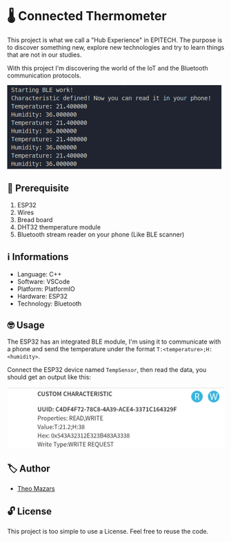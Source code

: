 # 🌡️ Connected Thermometer

This project is what we call a "Hub Experience" in EPITECH. The purpose is to discover something new, explore new technologies and try to learn things that are not in our studies.

With this project I'm discovering the world of the IoT and the Bluetooth communication protocols.

![](./assets/demo.png)

## 📃 Prerequisite

1. ESP32
2. Wires
3. Bread board
4. DHT32 themperature module
5. Bluetooth stream reader on your phone (Like BLE scanner)

## ℹ️ Informations

- Language: C++
- Software: VSCode
- Platform: PlatformIO
- Hardware: ESP32
- Technology: Bluetooth

## 🤓 Usage

The ESP32 has an integrated BLE module, I'm using it to communicate with a phone and send the temperature under the format `T:<temperature>;H:<humidity>`.

Connect the ESP32 device named `TempSensor`, then read the data, you should get an output like this:

![](./assets/phone_demo.jpg)

## 🏷️ Author

- [Theo Mazars](https://github.com/theo-mazars)

## 🔓 License

This project is too simple to use a License. Feel free to reuse the code.